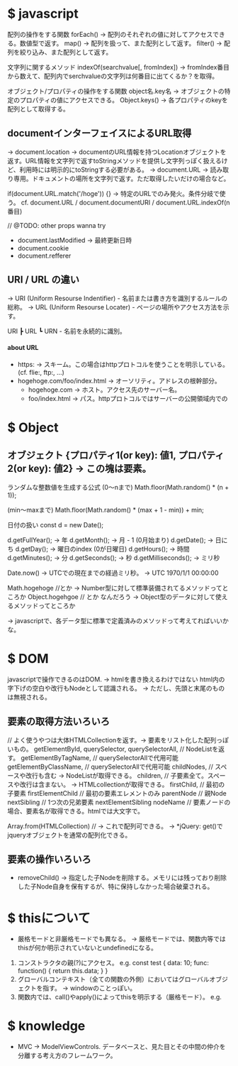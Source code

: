# **$ javascript**


配列の操作をする関数
forEach() -> 配列のそれぞれの値に対してアクセスできる。数値型で返す。
map() -> 配列を扱って、また配列として返す。
filter() -> 配列を絞り込み、また配列として返す。

文字列に関するメソッド
indexOf(searchvalue[, fromIndex]) -> fromIndex番目から数えて、配列内でserchvalueの文字列は何番目に出てくるか？を取得。


オブジェクト/プロパティの操作をする関数
object名.key名 -> オブジェクトの特定のプロパティの値にアクセスできる。
Object.keys() -> 各プロパティのkeyを配列として取得する。

## documentインターフェイスによるURL取得
-> document.location -> documentのURL情報を持つLocationオブジェクトを返す。URL情報を文字列で返すtoStringメソッドを提供し文字列っぽく扱えるけど、利用時には明示的にtoStringする必要がある。
-> document.URL -> 読み取り専用。ドキュメントの場所を文字列で返す。ただ取得したいだけの場合など。

if(document.URL.match('/hoge')) {}
-> 特定のURLでのみ発火。条件分岐で使う。
cf. document.URL / document.documentURI / document.URL.indexOf(n番目)

// @TODO: other props wanna try
- document.lastModified -> 最終更新日時
- document.cookie
- document.refferer

## URI / URL の違い
-> URI (Uniform Resourse Indentifier) - 名前または書き方を識別するルールの総称。
-> URL (Uniform Resourse Locater) - ページの場所やアクセス方法を示す。

URI
┣ URL
┗ URN - 名前を永続的に識別。

#### about URL
- https: -> スキーム。この場合はhttpプロトコルを使うことを明示している。(cf. flie:, ftp:, ...)
- hogehoge.com/foo/index.html -> オーソリティ。アドレスの根幹部分。
  - hogehoge.com -> ホスト。アクセス先のサーバー名。
  - foo/index.html -> パス。httpプロトコルではサーバーの公開領域内での


# **$ Object**

## オブジェクト {プロパティ1(or key): 値1, プロパティ2(or key): 値2} -> この塊は要素。



ランダムな整数値を生成する公式
(0〜nまで)
Math.floor(Math.random() * (n + 1));

(min〜maxまで)
Math.floor(Math.random() * (max + 1 - min)) + min;


日付の扱い
const d = new Date();

d.getFullYear(); -> 年
d.getMonth(); -> 月 - 1 (0月始まり)
d.getDate(); -> 日にち
d.getDay(); -> 曜日のindex (0が日曜日)
d.getHours(); -> 時間
d.getMinutes(); -> 分
d.getSeconds(); -> 秒
d.getMilliseconds(); -> ミリ秒

Date.now() -> UTCでの現在までの経過ミリ秒。
-> UTC 1970/1/1 00:00:00



Math.hogehoge //とか -> Number型に対して標準装備されてるメソッドってところか
Object.hogehgoe // とか なんだろう -> Object型のデータに対して使えるメソッドってところか

-> javascriptで、各データ型に標準で定義済みのメソッドって考えてればいいかな。



# **$ DOM**

javascriptで操作できるのはDOM. -> htmlを書き換えるわけではない
html内の字下げの空白や改行もNodeとして認識される。 -> ただし、先頭と末尾のものは無視される。

## 要素の取得方法いろいろ
// よく使うやつは大体HTMLCollectionを返す。-> 要素をリスト化した配列っぽいもの。
getElementById,
querySelector,
querySelectorAll, // NodeListを返す。
getElementByTagName, // querySelectorAllで代用可能
getElementByClassName, // querySelectorAllで代用可能
childNodes, // スペースや改行も含む -> NodeListが取得できる。
children, // 子要素全て。スペースや改行は含まない。 -> HTMLcollectionが取得できる。
firstChild, // 最初の子要素
firstElementChild // 最初の要素エレメントのみ
parentNode // 親Node
nextSibling // 1つ次の兄弟要素
nextElementSibling
nodeName // 要素ノードの場合、要素名が取得できる。htmlでは大文字で。

Array.from(HTMLCollection) // -> これで配列可できる。
-> *jQuery: get()でjqueryオブジェクトを通常の配列化できる。

## 要素の操作いろいろ
- removeChild() -> 指定した子Nodeを削除する。メモリには残っており削除した子Node自身を保有するが、特に保持しなかった場合破棄される。


# **$ thisについて**

- 厳格モードと非厳格モードでも異なる。 -> 厳格モードでは、関数内等ではthisが何か明示されていないとundefinedになる。
1. コンストラクタの親(?)にアクセス。
e.g.
const test {
  data: 10;
  func: function() {
    return this.data;
  }
}
2. グローバルコンテキスト（全ての関数の外側）においてはグローバルオブジェクトを指す。 -> windowのことっぽい。
3. 関数内では、call()やapply()によってthisを明示する（厳格モード）。
e.g.



# **$ knowledge**

- MVC -> ModelViewControls. データベースと、見た目とその中間の仲介を分離する考え方のフレームワーク。
